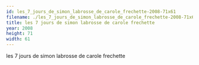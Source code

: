 ```yaml
---
id: les_7_jours_de_simon_labrosse_de_carole_frechette-2008-71x61
filename: ./les_7_jours_de_simon_labrosse_de_carole_frechette-2008-71x61.jpg
title: les 7 jours de simon labrosse de carole frechette
year: 2008
height: 71
width: 61
---
```


les 7 jours de simon labrosse de carole frechette